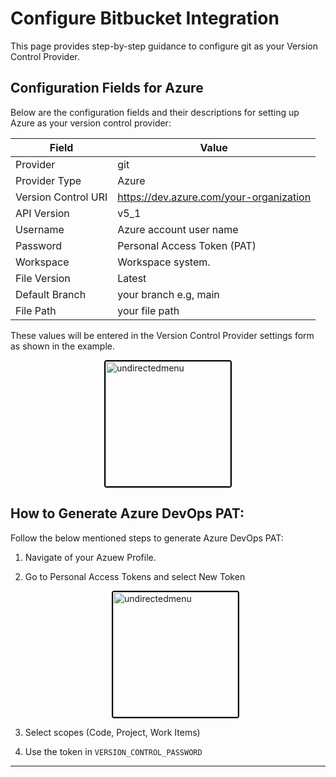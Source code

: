 # Configure Bitbucket Integration

This page provides step-by-step guidance to configure git as your Version Control Provider.  

## Configuration Fields for Azure

Below are the configuration fields and their descriptions for setting up Azure as your version control provider:  

| Field                         | Value                                                                                |
| ----------------------------- | ----------------------------------------------------------------------------------------------------- |
| Provider      |  git                             |
| Provider Type | Azure                                     |
| Version Control URI           | https://dev.azure.com/your-organization         |
| API Version   | v5_1  |
| Username      | Azure account user name                                                         |
| Password     | Personal Access Token (PAT)|
| Workspace         | Workspace system.                                            |
| File Version                 | Latest                                      |
| Default Branch              | your branch e.g, main                                         |
| File Path     | your file path                   |



These values will be entered in the Version Control Provider settings form as shown in the example.

   <div style="text-align: left;">
      <img src="./assets/94.png"
       alt="undirectedmenu"
       style="height: 200px; margin: auto; display: block; cursor: zoom-in;
              border: 2px solid #000000; border-radius: 4px;"
       onclick="this.style.height='400px'; this.style.cursor='zoom-out';"
       ondblclick="this.style.height='200px'; this.style.cursor='zoom-in';">
      </div>

## How to Generate Azure DevOps PAT:

Follow the below mentioned steps to generate Azure DevOps PAT:

1. Navigate of your Azuew Profile.
2. Go to Personal Access Tokens and select New Token

   <div style="text-align: left;">
      <img src="./assets/101.png"
       alt="undirectedmenu"
       style="height: 200px; margin: auto; display: block; cursor: zoom-in;
              border: 2px solid #000000; border-radius: 4px;"
       onclick="this.style.height='400px'; this.style.cursor='zoom-out';"
       ondblclick="this.style.height='200px'; this.style.cursor='zoom-in';">
      </div>

2. Select scopes (Code, Project, Work Items)
3. Use the token in `VERSION_CONTROL_PASSWORD`

---
<br>